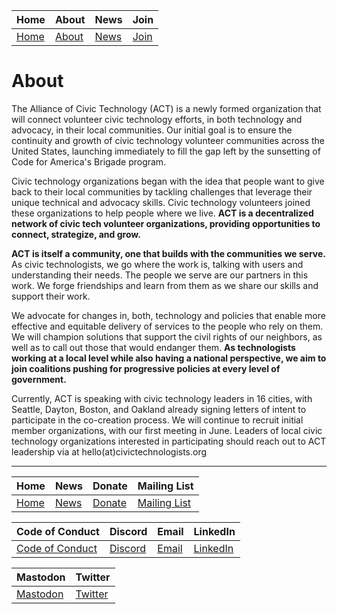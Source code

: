 | Home | About | News | Join |
|------|-------|------|------|
| [Home](README.md) | [About](about.md) | [News](news.md) | [Join](join.md) |


# About

The Alliance of Civic Technology (ACT) is a newly formed organization that will connect volunteer civic technology efforts, in both technology and advocacy, in their local communities. Our initial goal is to ensure the continuity and growth of civic technology volunteer communities across the United States, launching immediately to fill the gap left by the sunsetting of Code for America's Brigade program.

Civic technology organizations began with the idea that people want to give back to their local communities by tackling challenges that leverage their unique technical and advocacy skills. Civic technology volunteers joined these organizations to help people where we live. **ACT is a decentralized network of civic tech volunteer organizations, providing opportunities to connect, strategize, and grow.**

**ACT is itself a community, one that builds with the communities we serve.** As civic technologists, we go where the work is, talking with users and understanding their needs. The people we serve are our partners in this work. We forge friendships and learn from them as we share our skills and support their work.

We advocate for changes in, both, technology and policies that enable more effective and equitable delivery of services to the people who rely on them. We will champion solutions that support the civil rights of our neighbors, as well as to call out those that would endanger them. **As technologists working at a local level while also having a national perspective, we aim to join coalitions pushing for progressive policies at every level of government.**

Currently, ACT is speaking with civic technology leaders in 16 cities, with Seattle, Dayton, Boston, and Oakland already signing letters of intent to participate in the co-creation process. We will continue to recruit initial member organizations, with our first meeting in June. Leaders of local civic technology organizations interested in participating should reach out to ACT leadership via at hello(at)civictechnologists.org


---

| Home         | News        | Donate                              | Mailing List                        |
|--------------|-------------|-------------------------------------|-------------------------------------|
| [Home](README.md) | [News](news.md) | [Donate](https://opencollective.com/act-fund) | [Mailing List](https://eepurl.com/ithxXU) |

| Code of Conduct                     | Discord                              | Email                                | LinkedIn                                           |
|-------------------------------------|--------------------------------------|--------------------------------------|----------------------------------------------------|
| [Code of Conduct](code-of-conduct.md) | [Discord](https://discord.gg/RP6jXM43fY) | [Email](mailto:hello@civictechnologists.org) | [LinkedIn](https://www.linkedin.com/company/alliance-of-civic-technologists) |

| Mastodon                                    | Twitter                                       |
|---------------------------------------------|------------------------------------------------|
| [Mastodon](https://mastodon.social/@allianceofcivictechnologists) | [Twitter](https://twitter.com/alliescivictech) |
